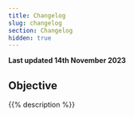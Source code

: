 ```yaml
---
title: Changelog
slug: changelog
section: Changelog
hidden: true
---
```


**Last updated 14th November 2023**



## Objective  

{{% description %}}
